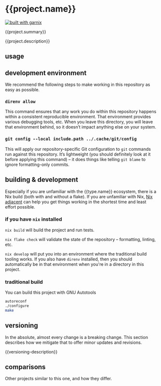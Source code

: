 # {{project.name}}

[![built with garnix](https://img.shields.io/endpoint?url=https%3A%2F%2Fgarnix.io%2Fapi%2Fbadges%2Fsellout%2F{{project.name}})](https://garnix.io)

{{project.summary}}

{{project.description}}

## usage

## development environment

We recommend the following steps to make working in this repository as easy as possible.

### `direnv allow`

This command ensures that any work you do within this repository happens within a consistent reproducible environment. That environment provides various debugging tools, etc. When you leave this directory, you will leave that environment behind, so it doesn’t impact anything else on your system.

### `git config --local include.path ../.cache/git/config`

This will apply our repository-specific Git configuration to `git` commands run against this repository. It’s lightweight (you should definitely look at it before applying this command) – it does things like telling `git blame` to ignore formatting-only commits.

## building & development

Especially if you are unfamiliar with the {{type.name}} ecosystem, there is a Nix build (both with and without a flake). If you are unfamiliar with Nix, [Nix adjacent](...) can help you get things working in the shortest time and least effort possible.

### if you have `nix` installed

`nix build` will build the project and run tests.

`nix flake check` will validate the state of the repository – formatting, linting, etc.

`nix develop` will put you into an environment where the traditional build tooling works. If you also have `direnv` installed, then you should automatically be in that environment when you're in a directory in this project.

### traditional build

You can build this project with GNU Autotools
```bash
autoreconf
./configure
make
```

## versioning

In the absolute, almost every change is a breaking change. This section describes how we mitigate that to offer minor updates and revisions.

{{versioning-description}}

## comparisons

Other projects similar to this one, and how they differ.

